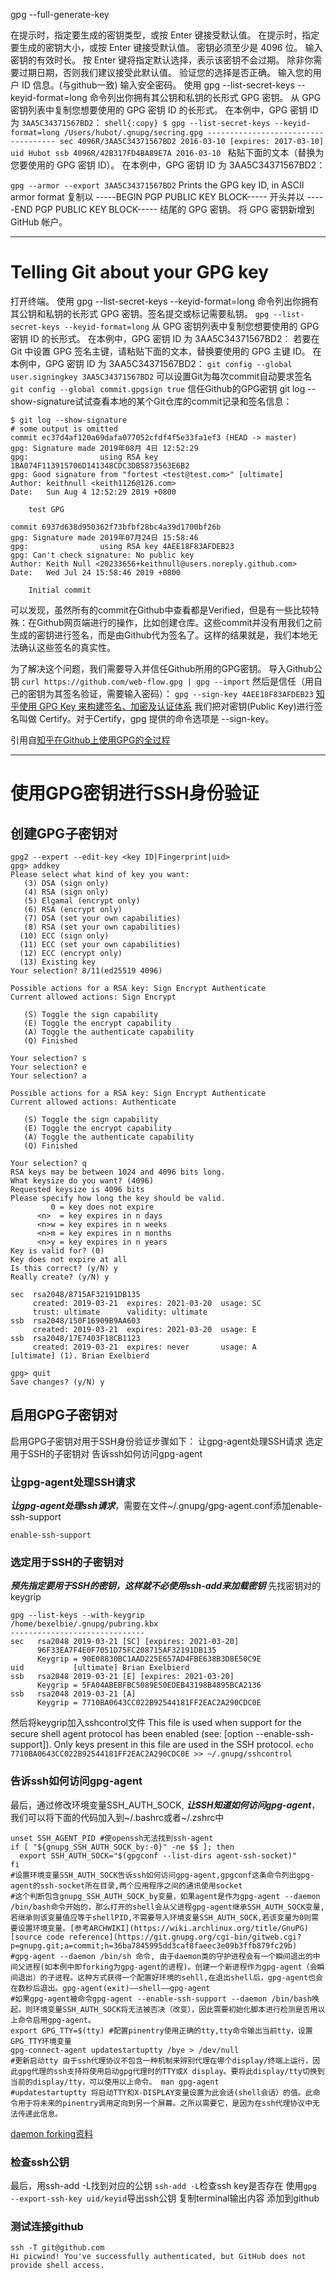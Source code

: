 gpg --full-generate-key

在提示时，指定要生成的密钥类型，或按 Enter 键接受默认值。
在提示时，指定要生成的密钥大小，或按 Enter 键接受默认值。 密钥必须至少是 4096 位。
输入密钥的有效时长。 按 Enter 键将指定默认选择，表示该密钥不会过期。 除非你需要过期日期，否则我们建议接受此默认值。
验证您的选择是否正确。
输入您的用户 ID 信息。(与github一致)
输入安全密码。
使用 gpg --list-secret-keys --keyid-format=long 命令列出你拥有其公钥和私钥的长形式 GPG 密钥。
从 GPG 密钥列表中复制您想要使用的 GPG 密钥 ID 的长形式。 在本例中，GPG 密钥 ID 为 `3AA5C34371567BD2`： ```shell{:copy} $ gpg --list-secret-keys --keyid-format=long /Users/hubot/.gnupg/secring.gpg ------------------------------------ sec 4096R/3AA5C34371567BD2 2016-03-10 [expires: 2017-03-10] uid Hubot ssb 4096R/42B317FD4BA89E7A 2016-03-10 ```
粘贴下面的文本（替换为您要使用的 GPG 密钥 ID）。 在本例中，GPG 密钥 ID 为 3AA5C34371567BD2：

`gpg --armor --export 3AA5C34371567BD2`
Prints the GPG key ID, in ASCII armor format
复制以 -----BEGIN PGP PUBLIC KEY BLOCK----- 开头并以 -----END PGP PUBLIC KEY BLOCK----- 结尾的 GPG 密钥。
将 GPG 密钥新增到 GitHub 帐户。
***
# Telling Git about your GPG key
打开终端。
使用 gpg --list-secret-keys --keyid-format=long 命令列出你拥有其公钥和私钥的长形式 GPG 密钥。签名提交或标记需要私钥。
`gpg --list-secret-keys --keyid-format=long`
从 GPG 密钥列表中复制您想要使用的 GPG 密钥 ID 的长形式。 在本例中，GPG 密钥 ID 为 3AA5C34371567BD2：
若要在 Git 中设置 GPG 签名主键，请粘贴下面的文本，替换要使用的 GPG 主键 ID。 在本例中，GPG 密钥 ID 为 3AA5C34371567BD2：
`git config --global user.signingkey 3AA5C34371567BD2`
可以设置Git为每次commit自动要求签名
`git config --global commit.gpgsign true`
信任Github的GPG密钥
git log --show-signature试试查看本地的某个Git仓库的commit记录和签名信息：
```
$ git log --show-signature
# some output is omitted
commit ec37d4af120a69dafa077052cfdf4f5e33fa1ef3 (HEAD -> master)
gpg: Signature made 2019年08月 4日 12:52:29
gpg:                using RSA key 1BA074F113915706D141348CDC3DB5873563E6B2
gpg: Good signature from "fortest <test@test.com>" [ultimate]
Author: keithnull <keith1126@126.com>
Date:   Sun Aug 4 12:52:29 2019 +0800

    test GPG

commit 6937d638d950362f73bfbf28bc4a39d1700bf26b
gpg: Signature made 2019年07月24日 15:58:46
gpg:                using RSA key 4AEE18F83AFDEB23
gpg: Can't check signature: No public key
Author: Keith Null <20233656+keithnull@users.noreply.github.com>
Date:   Wed Jul 24 15:58:46 2019 +0800

    Initial commit
```
可以发现，虽然所有的commit在Github中查看都是Verified，但是有一些比较特殊：在Github网页端进行的操作，比如创建仓库。这些commit并没有用我们之前生成的密钥进行签名，而是由Github代为签名了。这样的结果就是，我们本地无法确认这些签名的真实性。

为了解决这个问题，我们需要导入并信任Github所用的GPG密钥。
导入Github公钥
`curl https://github.com/web-flow.gpg | gpg --import`
然后是信任（用自己的密钥为其签名验证，需要输入密码）：
```gpg --sign-key 4AEE18F83AFDEB23```
[知乎使用 GPG Key 来构建签名、加密及认证体系](https://zhuanlan.zhihu.com/p/481900853)
我们把对密钥(Public Key)进行签名叫做 Certify。对于Certify，gpg 提供的命令选项是 --sign-key。





引用自[知乎在Github上使用GPG的全过程](https://zhuanlan.zhihu.com/p/76861431)

***
# 使用GPG密钥进行SSH身份验证
## 创建GPG子密钥对
```
gpg2 --expert --edit-key <key ID|Fingerprint|uid>
gpg> addkey
Please select what kind of key you want:
   (3) DSA (sign only)
   (4) RSA (sign only)
   (5) Elgamal (encrypt only)
   (6) RSA (encrypt only)
   (7) DSA (set your own capabilities)
   (8) RSA (set your own capabilities)
  (10) ECC (sign only)
  (11) ECC (set your own capabilities)
  (12) ECC (encrypt only)
  (13) Existing key
Your selection? 8/11(ed25519 4096)

Possible actions for a RSA key: Sign Encrypt Authenticate
Current allowed actions: Sign Encrypt

   (S) Toggle the sign capability
   (E) Toggle the encrypt capability
   (A) Toggle the authenticate capability
   (Q) Finished

Your selection? s
Your selection? e
Your selection? a

Possible actions for a RSA key: Sign Encrypt Authenticate
Current allowed actions: Authenticate

   (S) Toggle the sign capability
   (E) Toggle the encrypt capability
   (A) Toggle the authenticate capability
   (Q) Finished

Your selection? q
RSA keys may be between 1024 and 4096 bits long.
What keysize do you want? (4096)
Requested keysize is 4096 bits
Please specify how long the key should be valid.
         0 = key does not expire
      <n>  = key expires in n days
      <n>w = key expires in n weeks
      <n>m = key expires in n months
      <n>y = key expires in n years
Key is valid for? (0)
Key does not expire at all
Is this correct? (y/N) y
Really create? (y/N) y

sec  rsa2048/8715AF32191DB135
     created: 2019-03-21  expires: 2021-03-20  usage: SC  
     trust: ultimate      validity: ultimate
ssb  rsa2048/150F16909B9AA603
     created: 2019-03-21  expires: 2021-03-20  usage: E  
ssb  rsa2048/17E7403F18CB1123
     created: 2019-03-21  expires: never       usage: A  
[ultimate] (1). Brian Exelbierd

gpg> quit
Save changes? (y/N) y
```
## 启用GPG子密钥对
启用GPG子密钥对用于SSH身份验证步骤如下：
让gpg-agent处理SSH请求
选定用于SSH的子密钥对
告诉ssh如何访问gpg-agent
### 让gpg-agent处理SSH请求
***让gpg-agent处理ssh请求***，需要在文件~/.gnupg/gpg-agent.conf添加enable-ssh-support
```
enable-ssh-support
```
### 选定用于SSH的子密钥对
***预先指定要用于SSH的密钥，这样就不必使用ssh-add来加载密钥***
先找密钥对的keygrip
```
gpg --list-keys --with-keygrip
/home/bexelbie/.gnupg/pubring.kbx
------------------------------
sec   rsa2048 2019-03-21 [SC] [expires: 2021-03-20]
      96F33EA7F4E0F7051D75FC208715AF32191DB135
      Keygrip = 90E08830BC1AAD225E657AD4FBE638B3D8E50C9E
uid           [ultimate] Brian Exelbierd
ssb   rsa2048 2019-03-21 [E] [expires: 2021-03-20]
      Keygrip = 5FA04ABEBFBC5089E50EDEB43198B4895BCA2136
ssb   rsa2048 2019-03-21 [A]
      Keygrip = 7710BA0643CC022B92544181FF2EAC2A290CDC0E
```
然后将keygrip加入sshcontrol文件 This file is used when support for the secure shell agent protocol has been enabled (see: [option --enable-ssh-support]). Only keys present in this file are used in the SSH protocol.
`echo 7710BA0643CC022B92544181FF2EAC2A290CDC0E >> ~/.gnupg/sshcontrol`
### 告诉ssh如何访问gpg-agent
最后，通过修改环境变量SSH_AUTH_SOCK, ***让SSH知道如何访问gpg-agent***，我们可以将下面的代码加入到~/.bashrc或者~/.zshrc中
```
unset SSH_AGENT_PID #使openssh无法找到ssh-agent
if [ "${gnupg_SSH_AUTH_SOCK_by:-0}" -ne $$ ]; then
  export SSH_AUTH_SOCK="$(gpgconf --list-dirs agent-ssh-socket)"
fi
#设置环境变量SSH_AUTH_SOCK告诉ssh如何访问gpg-agent,gpgconf这条命令列出gpg-agent的ssh-socket所在目录,两个应用程序之间的通讯使用socket
#这个判断包含gnupg_SSH_AUTH_SOCK_by变量，如果agent是作为gpg-agent --daemon /bin/bash命令开始的，那么打开的shell会从父进程gpg-agent继承SSH_AUTH_SOCK变量,若继承则该变量值应等于shellPID,不需要导入环境变量SSH_AUTH_SOCK,若该变量为0则需要设置环境变量。[参考ARCHWIKI](https://wiki.archlinux.org/title/GnuPG)[source code reference](https://git.gnupg.org/cgi-bin/gitweb.cgi?p=gnupg.git;a=commit;h=36ba7845995dd3caf8faeec3e09b3ffb879fc29b)
#gpg-agent --daemon /bin/sh 命令, 由于daemon类的守护进程会有一个瞬间退出的中间父进程(如本例中即forking为gpg-agent的进程)。创建一个新进程作为gpg-agent（会瞬间退出）的子进程。这种方式获得一个配置好环境的sehll,在退出shell后，gpg-agent也会在数秒后退出。gpg-agent(exit)——shell——gpg-agent
#如果gpg-agent被命令gpg-agent --enable-ssh-support --daemon /bin/bash唤起，则环境变量SSH_AUTH_SOCK将无法被否决（改变），因此需要初始化脚本进行检测是否用以上命令启用gpg-agent。
export GPG_TTY=$(tty) #配置pinentry使用正确的tty,tty命令输出当前tty，设置GPG_TTY环境变量
gpg-connect-agent updatestartuptty /bye > /dev/null
#更新启动tty 由于ssh代理协议不包含一种机制来辨别代理在哪个display/终端上运行，因此gpg代理的ssh支持将使用启动gpg代理时的TTY或X display。要将此display/tty切换到当前的display/tty，可以使用以上命令。 man gpg-agent
#updatestartuptty 将启动TTY和X-DISPLAY变量设置为此会话(shell会话）的值。此命令用于将未来的pinentry调用定向到另一个屏幕。之所以需要它，是因为在ssh代理协议中无法传递此信息。
```
[daemon forking资料](https://blog.csdn.net/icandoit_2014/article/details/121467310)
### 检查ssh公钥
最后，用ssh-add -L找到对应的公钥
`ssh-add -L`检查ssh key是否存在
使用`gpg --export-ssh-key uid/keyid`导出ssh公钥
复制terminal输出内容
添加到github


### 测试连接github
```
ssh -T git@github.com
Hi picwind! You've successfully authenticated, but GitHub does not provide shell access.
```


